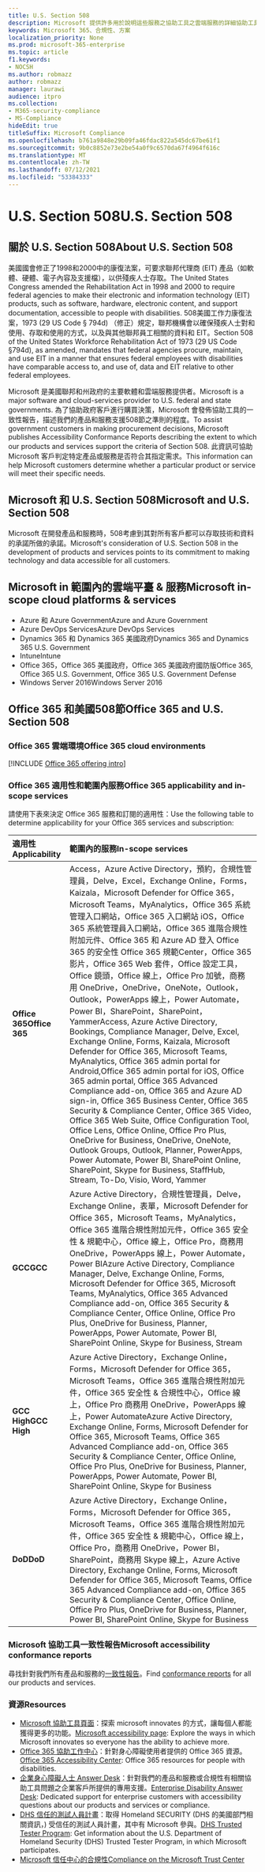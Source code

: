 ```yaml
---
title: U.S. Section 508
description: Microsoft 提供許多用於說明這些服務之協助工具之雲端服務的詳細協助工具一致性報告。
keywords: Microsoft 365、合規性、方案
localization_priority: None
ms.prod: microsoft-365-enterprise
ms.topic: article
f1.keywords:
- NOCSH
ms.author: robmazz
author: robmazz
manager: laurawi
audience: itpro
ms.collection:
- M365-security-compliance
- MS-Compliance
hideEdit: true
titleSuffix: Microsoft Compliance
ms.openlocfilehash: b761a9848e29b09fa46fdac822a545dc67be61f1
ms.sourcegitcommit: 9b0c8852e73e2be54a0f9c6570da67f4964f616c
ms.translationtype: MT
ms.contentlocale: zh-TW
ms.lasthandoff: 07/12/2021
ms.locfileid: "53384333"
---
```

# <a name="us-section-508"></a><span data-ttu-id="64d0d-104">U.S. Section 508</span><span class="sxs-lookup"><span data-stu-id="64d0d-104">U.S. Section 508</span></span>

## <a name="about-us-section-508"></a><span data-ttu-id="64d0d-105">關於 U.S. Section 508</span><span class="sxs-lookup"><span data-stu-id="64d0d-105">About U.S. Section 508</span></span>

<span data-ttu-id="64d0d-106">美國國會修正了1998和2000中的康復法案，可要求聯邦代理商 (EIT) 產品（如軟體、硬體、電子內容及支援檔），以供殘疾人士存取。</span><span class="sxs-lookup"><span data-stu-id="64d0d-106">The United States Congress amended the Rehabilitation Act in 1998 and 2000 to require federal agencies to make their electronic and information technology (EIT) products, such as software, hardware, electronic content, and support documentation, accessible to people with disabilities.</span></span> <span data-ttu-id="64d0d-107">508美國工作力康復法案，1973 (29 US Code § 794d) （修正）規定，聯邦機構會以確保殘疾人士對和使用、存取和使用的方式，以及與其他聯邦員工相關的資料和 EIT。</span><span class="sxs-lookup"><span data-stu-id="64d0d-107">Section 508 of the United States Workforce Rehabilitation Act of 1973 (29 US Code §794d), as amended, mandates that federal agencies procure, maintain, and use EIT in a manner that ensures federal employees with disabilities have comparable access to, and use of, data and EIT relative to other federal employees.</span></span>

<span data-ttu-id="64d0d-108">Microsoft 是美國聯邦和州政府的主要軟體和雲端服務提供者。</span><span class="sxs-lookup"><span data-stu-id="64d0d-108">Microsoft is a major software and cloud-services provider to U.S. federal and state governments.</span></span>  <span data-ttu-id="64d0d-109">為了協助政府客戶進行購買決策，Microsoft 會發佈協助工具的一致性報告，描述我們的產品和服務支援508節之準則的程度。</span><span class="sxs-lookup"><span data-stu-id="64d0d-109">To assist government customers in making procurement decisions, Microsoft publishes Accessibility Conformance Reports describing the extent to which our products and services support the criteria of Section 508.</span></span>  <span data-ttu-id="64d0d-110">此資訊可協助 Microsoft 客戶判定特定產品或服務是否符合其指定需求。</span><span class="sxs-lookup"><span data-stu-id="64d0d-110">This information can help Microsoft customers determine whether a particular product or service will meet their specific needs.</span></span>

## <a name="microsoft-and-us-section-508"></a><span data-ttu-id="64d0d-111">Microsoft 和 U.S. Section 508</span><span class="sxs-lookup"><span data-stu-id="64d0d-111">Microsoft and U.S. Section 508</span></span>

<span data-ttu-id="64d0d-112">Microsoft 在開發產品和服務時，508考慮到其對所有客戶都可以存取技術和資料的承諾所做的承諾。</span><span class="sxs-lookup"><span data-stu-id="64d0d-112">Microsoft's consideration of U.S. Section 508 in the development of products and services points to its commitment to making technology and data accessible for all customers.</span></span>

## <a name="microsoft-in-scope-cloud-platforms--services"></a><span data-ttu-id="64d0d-113">Microsoft in 範圍內的雲端平臺 & 服務</span><span class="sxs-lookup"><span data-stu-id="64d0d-113">Microsoft in-scope cloud platforms & services</span></span>

- <span data-ttu-id="64d0d-114">Azure 和 Azure Government</span><span class="sxs-lookup"><span data-stu-id="64d0d-114">Azure and Azure Government</span></span>
- <span data-ttu-id="64d0d-115">Azure DevOps Services</span><span class="sxs-lookup"><span data-stu-id="64d0d-115">Azure DevOps Services</span></span>
- <span data-ttu-id="64d0d-116">Dynamics 365 和 Dynamics 365 美國政府</span><span class="sxs-lookup"><span data-stu-id="64d0d-116">Dynamics 365 and Dynamics 365 U.S. Government</span></span>
- <span data-ttu-id="64d0d-117">Intune</span><span class="sxs-lookup"><span data-stu-id="64d0d-117">Intune</span></span>
- <span data-ttu-id="64d0d-118">Office 365，Office 365 美國政府，Office 365 美國政府國防版</span><span class="sxs-lookup"><span data-stu-id="64d0d-118">Office 365, Office 365 U.S. Government, Office 365 U.S. Government Defense</span></span>
- <span data-ttu-id="64d0d-119">Windows Server 2016</span><span class="sxs-lookup"><span data-stu-id="64d0d-119">Windows Server 2016</span></span>

## <a name="office-365-and-us-section-508"></a><span data-ttu-id="64d0d-120">Office 365 和美國508節</span><span class="sxs-lookup"><span data-stu-id="64d0d-120">Office 365 and U.S. Section 508</span></span>

### <a name="office-365-cloud-environments"></a><span data-ttu-id="64d0d-121">Office 365 雲端環境</span><span class="sxs-lookup"><span data-stu-id="64d0d-121">Office 365 cloud environments</span></span>

[!INCLUDE [Office 365 offering intro](../includes/o365-offering-introduction.md)]

### <a name="office-365-applicability-and-in-scope-services"></a><span data-ttu-id="64d0d-122">Office 365 適用性和範圍內服務</span><span class="sxs-lookup"><span data-stu-id="64d0d-122">Office 365 applicability and in-scope services</span></span>

<span data-ttu-id="64d0d-123">請使用下表來決定 Office 365 服務和訂閱的適用性：</span><span class="sxs-lookup"><span data-stu-id="64d0d-123">Use the following table to determine applicability for your Office 365 services and subscription:</span></span>

| <span data-ttu-id="64d0d-124">**適用性**</span><span class="sxs-lookup"><span data-stu-id="64d0d-124">**Applicability**</span></span> | <span data-ttu-id="64d0d-125">**範圍內的服務**</span><span class="sxs-lookup"><span data-stu-id="64d0d-125">**In-scope services**</span></span> |
|:------------------|:----------------------|
| <span data-ttu-id="64d0d-126">**Office 365**</span><span class="sxs-lookup"><span data-stu-id="64d0d-126">**Office 365**</span></span> | <span data-ttu-id="64d0d-127">Access，Azure Active Directory，預約，合規性管理員，Delve，Excel，Exchange Online，Forms，Kaizala，Microsoft Defender for Office 365，Microsoft Teams，MyAnalytics，Office 365 系統管理入口網站，Office 365 入口網站 iOS，Office 365 系統管理員入口網站，Office 365 進階合規性附加元件、Office 365 和 Azure AD 登入 Office 365 的安全性 Office 365 規範Center，Office 365 影片，Office 365 Web 套件，Office 設定工具，Office 鏡頭，Office 線上，Office Pro 加號，商務用 OneDrive，OneDrive，OneNote，Outlook，Outlook，PowerApps 線上，Power Automate，Power BI，SharePoint，SharePoint，Yammer</span><span class="sxs-lookup"><span data-stu-id="64d0d-127">Access, Azure Active Directory, Bookings, Compliance Manager, Delve, Excel, Exchange Online, Forms, Kaizala, Microsoft Defender for Office 365, Microsoft Teams, MyAnalytics, Office 365 admin portal for Android,Office 365 admin portal for iOS, Office 365 admin portal, Office 365 Advanced Compliance add-on, Office 365 and Azure AD sign-in, Office 365 Business Center, Office 365 Security & Compliance Center, Office 365 Video, Office 365 Web Suite, Office Configuration Tool, Office Lens, Office Online, Office Pro Plus, OneDrive for Business, OneDrive, OneNote, Outlook Groups, Outlook, Planner, PowerApps, Power Automate, Power BI, SharePoint Online, SharePoint, Skype for Business, StaffHub, Stream, To-Do, Visio, Word, Yammer</span></span>  |
| <span data-ttu-id="64d0d-128">**GCC**</span><span class="sxs-lookup"><span data-stu-id="64d0d-128">**GCC**</span></span> | <span data-ttu-id="64d0d-129">Azure Active Directory，合規性管理員，Delve，Exchange Online，表單，Microsoft Defender for Office 365，Microsoft Teams，MyAnalytics，Office 365 進階合規性附加元件，Office 365 安全性 & 規範中心，Office 線上，Office Pro，商務用 OneDrive，PowerApps 線上，Power Automate，Power BI</span><span class="sxs-lookup"><span data-stu-id="64d0d-129">Azure Active Directory, Compliance Manager, Delve, Exchange Online, Forms, Microsoft Defender for Office 365, Microsoft Teams, MyAnalytics, Office 365 Advanced Compliance add-on, Office 365 Security & Compliance Center, Office Online, Office Pro Plus, OneDrive for Business, Planner, PowerApps, Power Automate, Power BI, SharePoint Online, Skype for Business, Stream</span></span> |
| <span data-ttu-id="64d0d-130">**GCC High**</span><span class="sxs-lookup"><span data-stu-id="64d0d-130">**GCC High**</span></span> | <span data-ttu-id="64d0d-131">Azure Active Directory，Exchange Online，Forms，Microsoft Defender for Office 365，Microsoft Teams，Office 365 進階合規性附加元件，Office 365 安全性 & 合規性中心，Office 線上，Office Pro 商務用 OneDrive，PowerApps 線上，Power Automate</span><span class="sxs-lookup"><span data-stu-id="64d0d-131">Azure Active Directory, Exchange Online, Forms, Microsoft Defender for Office 365, Microsoft Teams, Office 365 Advanced Compliance add-on, Office 365 Security & Compliance Center, Office Online, Office Pro Plus, OneDrive for Business, Planner, PowerApps, Power Automate, Power BI, SharePoint Online, Skype for Business</span></span> |
| <span data-ttu-id="64d0d-132">**DoD**</span><span class="sxs-lookup"><span data-stu-id="64d0d-132">**DoD**</span></span> | <span data-ttu-id="64d0d-133">Azure Active Directory，Exchange Online，Forms，Microsoft Defender for Office 365，Microsoft Teams，Office 365 進階合規性附加元件，Office 365 安全性 & 規範中心，Office 線上，Office Pro，商務用 OneDrive，Power BI，SharePoint，商務用 Skype 線上，</span><span class="sxs-lookup"><span data-stu-id="64d0d-133">Azure Active Directory, Exchange Online, Forms, Microsoft Defender for Office 365, Microsoft Teams, Office 365 Advanced Compliance add-on, Office 365 Security & Compliance Center, Office Online, Office Pro Plus, OneDrive for Business, Planner, Power BI, SharePoint Online, Skype for Business</span></span> |

### <a name="microsoft-accessibility-conformance-reports"></a><span data-ttu-id="64d0d-134">Microsoft 協助工具一致性報告</span><span class="sxs-lookup"><span data-stu-id="64d0d-134">Microsoft accessibility conformance reports</span></span>

<span data-ttu-id="64d0d-135">尋找針對我們所有產品和服務的[一致性報告](https://cloudblogs.microsoft.com/industry-blog/government/2018/09/11/accessibility-conformance-reports/)。</span><span class="sxs-lookup"><span data-stu-id="64d0d-135">Find [conformance reports](https://cloudblogs.microsoft.com/industry-blog/government/2018/09/11/accessibility-conformance-reports/) for all our products and services.</span></span>

### <a name="resources"></a><span data-ttu-id="64d0d-136">資源</span><span class="sxs-lookup"><span data-stu-id="64d0d-136">Resources</span></span>

- <span data-ttu-id="64d0d-137">[Microsoft 協助工具頁面](https://go.microsoft.com/fwlink/p/?linkid=2051579)：探索 microsoft innovates 的方式，讓每個人都能獲得更多的功能。</span><span class="sxs-lookup"><span data-stu-id="64d0d-137">[Microsoft accessibility page](https://go.microsoft.com/fwlink/p/?linkid=2051579): Explore the ways in which Microsoft innovates so everyone has the ability to achieve more.</span></span>
- <span data-ttu-id="64d0d-138">[Office 365 協助工作中心](https://go.microsoft.com/fwlink/p/?linkid=2051801)：針對身心障礙使用者提供的 Office 365 資源。</span><span class="sxs-lookup"><span data-stu-id="64d0d-138">[Office 365 Accessibility Center](https://go.microsoft.com/fwlink/p/?linkid=2051801): Office 365 resources for people with disabilities.</span></span>
- <span data-ttu-id="64d0d-139">[企業身心障礙人士 Answer Desk](https://go.microsoft.com/fwlink/p/?linkid=2050890)：針對我們的產品和服務或合規性有相關協助工具問題之企業客戶所提供的專用支援。</span><span class="sxs-lookup"><span data-stu-id="64d0d-139">[Enterprise Disability Answer Desk](https://go.microsoft.com/fwlink/p/?linkid=2050890): Dedicated support for enterprise customers with accessibility questions about our products and services or compliance.</span></span>
- <span data-ttu-id="64d0d-140">[DHS 信任的測試人員計畫](https://go.microsoft.com/fwlink/?linkid=2052171)：取得 Homeland SECURITY (DHS 的美國部門相關資訊，) 受信任的測試人員計畫，其中有 Microsoft 參與。</span><span class="sxs-lookup"><span data-stu-id="64d0d-140">[DHS Trusted Tester Program](https://go.microsoft.com/fwlink/?linkid=2052171): Get information about the U.S. Department of Homeland Security (DHS) Trusted Tester Program, in which Microsoft participates.</span></span>
- [<span data-ttu-id="64d0d-141">Microsoft 信任中心的合規性</span><span class="sxs-lookup"><span data-stu-id="64d0d-141">Compliance on the Microsoft Trust Center</span></span>](https://www.microsoft.com/trust-center/compliance/compliance-overview)
